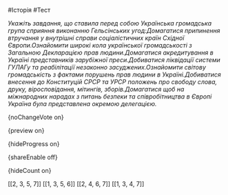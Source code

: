 #Історія #Тест

*Укажіть завдання, що ставила перед собою Українська громадська група сприяння виконанню Гельсінських угод:Домагатися припинення втручання у внутрішні справи соціалістичних країн Східної Європи.Ознайомити широкі кола української громадськості з Загальною Декларацією прав людини.Домагатися акредитування в Україні представників зарубіжної преси.Добиватися ліквідації системи ГУЛАГу та реабілітації незаконно засуджених.Ознайомити світову громадськість з фактами порушень прав людини в Україні.Добиватися внесення до Конституцій СРСР та УРСР положень про свободу слова, друку, віросповідання, мітингів, зборів.Домагатися щоб на міжнародних нарадах з питань безпеки та співробітництва в Європі Україна була представлена окремою делегацією.*

{noChangeVote on}

{preview on}

{hideProgress on}

{shareEnable off}

{hideCount on}

[[2, 3, 5, 7]]
[[1, 3, 5, 6]]
[[2, 4, 6, 7]]
[[1, 3, 4, 7]]
